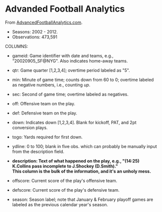 # Advanded Football Analytics

From [AdvancedFootballAnalytics.com](http://archive.advancedfootballanalytics.com/2010/04/play-by-play-data.html). 
* Seasons: 2002 - 2012. 
* Observations: 473,591

COLUMNS:
* gameid: Game identifier with date and teams, e.g., "20020905_SF@NYG". Also indicates home-away teams.
* qtr: Game quarter [1,2,3,4]; overtime period labeled as "5".
* min: Minute of game time; counts down from 60 to 0; overtime labeled as negative numbers, i.e., counting *up*.
* sec: Second of game time; overtime labeled as negatives.
* off: Offensive team on the play.
* def: Defensive team on the play.
* down: Indicates down [1,2,3,4]. Blank for kickoff, PAT, and 2pt conversion plays.
* togo: Yards required for first down.
* ydline: 0 to 100; blank in five obs. which can probably be manually input from the description field.
* **description: Text of what happened on the play, e.g., "(14:25) K.Collins pass incomplete to J.Shockey (D.Smith)."**  
**This column is the bulk of the information, and it's an unholy mess.**

* offscore: Current score of the play's offensive team.
* defscore: Current score of the play's defensive team.
* season: Season label; note that January & February playoff games are labeled as the previous calendar year's season.
